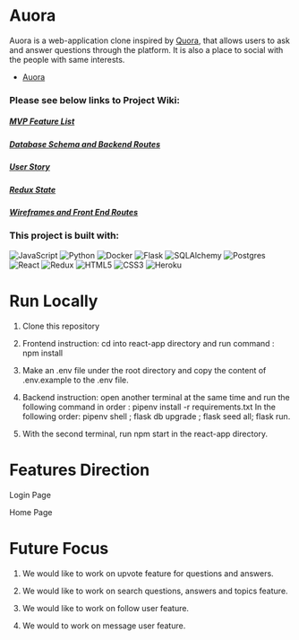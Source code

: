 # Auora

Auora is a web-application clone inspired by [Quora](https://www.quora.com/), that allows users to ask and answer questions through the platform. It is also a place to social with the people with same interests.

* [Auora](https://auora.herokuapp.com/)

### Please see below links to Project Wiki:

##### [MVP Feature List](https://github.com/jakeye25/Auora/wiki/MVP-Feature-List)
##### [Database Schema and Backend Routes](https://github.com/jakeye25/Auora/wiki/Database-Schema-and-Backend-Routes)
##### [User Story](https://github.com/jakeye25/Auora/wiki/User-Story)
##### [Redux State](https://github.com/jakeye25/Auora/wiki/Redux-State)
##### [Wireframes and Front End Routes](https://github.com/jakeye25/Auora/wiki/Wireframes-and-Front-End-Routes)



### This project is built with:

![JavaScript](https://img.shields.io/badge/javascript-%23323330.svg?style=for-the-badge&logo=javascript&logoColor=%23F7DF1E)
![Python](https://img.shields.io/badge/python-3670A0?style=for-the-badge&logo=python&logoColor=ffdd54)
![Docker](https://img.shields.io/badge/docker-%230db7ed.svg?style=for-the-badge&logo=docker&logoColor=white)
![Flask](https://img.shields.io/badge/flask-%23000.svg?style=for-the-badge&logo=flask&logoColor=white)
![SQLAlchemy](https://img.shields.io/badge/-SQLAlchemy-orange?style=for-the-badge)
![Postgres](https://img.shields.io/badge/postgres-%23316192.svg?style=for-the-badge&logo=postgresql&logoColor=white)
![React](https://img.shields.io/badge/react-%2320232a.svg?style=for-the-badge&logo=react&logoColor=%2361DAFB)
![Redux](https://img.shields.io/badge/redux-%23593d88.svg?style=for-the-badge&logo=redux&logoColor=white)
![HTML5](https://img.shields.io/badge/html5-%23E34F26.svg?style=for-the-badge&logo=html5&logoColor=white)
![CSS3](https://img.shields.io/badge/css3-%231572B6.svg?style=for-the-badge&logo=css3&logoColor=white)
![Heroku](https://img.shields.io/badge/heroku-%23430098.svg?style=for-the-badge&logo=heroku&logoColor=white)

# Run Locally
  1) Clone this repository
  2) Frontend instruction: cd into react-app directory
     and run command : npm install
  3) Make an .env file under the root directory and copy the content of
     .env.example to the .env file.

  4) Backend instruction: open another terminal at the same time and run the
     following command in order :
     pipenv install -r requirements.txt
     In the following order:
     pipenv shell ; flask db upgrade ; flask seed all; flask run.
  5) With the second terminal, run npm start in the react-app directory.


# Features Direction

Login Page
<img scr="./react-app/public/FeatureImages/Login_Page.PNG">

Home Page
<img scr="./react-app/public/FeatureImages/Home_Page.PNG">


# Future Focus
  1. We would like to work on upvote feature for questions and answers.

  2. We would like to work on search questions, answers and topics feature.

  3. We would like to work on follow user feature.

  4. We would to work on message user feature.
